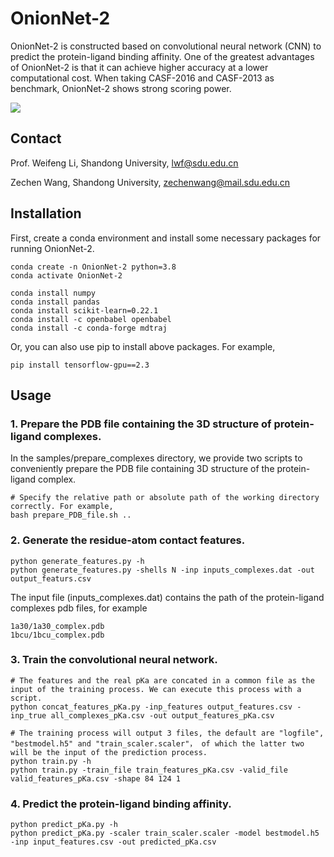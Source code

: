 # OnionNet-2
OnionNet-2 is constructed based on convolutional neural network (CNN) to predict the protein-ligand binding affinity. One of the greatest advantages of OnionNet-2 is that it can achieve higher accuracy at a lower computational cost. When taking CASF-2016 and CASF-2013 as benchmark, OnionNet-2 shows strong scoring power.

<img src="tutorials/RAbinding.png">


## Contact
Prof. Weifeng Li, Shandong University, lwf@sdu.edu.cn</p>
Zechen Wang, Shandong University, zechenwang@mail.sdu.edu.cn</p>

## Installation
First, create a conda environment and install some necessary packages for running OnionNet-2.
  
    conda create -n OnionNet-2 python=3.8
    conda activate OnionNet-2
  
    conda install numpy
    conda install pandas
    conda install scikit-learn=0.22.1
    conda install -c openbabel openbabel
    conda install -c conda-forge mdtraj

Or, you can also use pip to install above packages. For example,
    
    pip install tensorflow-gpu==2.3

## Usage
### 1. Prepare the PDB file containing the 3D structure of protein-ligand complexes.
In the samples/prepare_complexes directory, we provide two scripts to conveniently prepare the PDB file containing 3D structure of the protein-ligand complex.
    
    # Specify the relative path or absolute path of the working directory correctly. For example, 
    bash prepare_PDB_file.sh ..

### 2. Generate the residue-atom contact features.

    python generate_features.py -h
    python generate_features.py -shells N -inp inputs_complexes.dat -out output_featurs.csv

The input file (inputs_complexes.dat) contains the path of the protein-ligand complexes pdb files, for example
    
    1a30/1a30_complex.pdb
    1bcu/1bcu_complex.pdb

### 3. Train the convolutional neural network.
    
    # The features and the real pKa are concated in a common file as the input of the training process. We can execute this process with a script.   
    python concat_features_pKa.py -inp_features output_features.csv -inp_true all_complexes_pKa.csv -out output_features_pKa.csv
    
    # The training process will output 3 files, the default are "logfile", "bestmodel.h5" and "train_scaler.scaler"， of which the latter two will be the input of the prediction process. 
    python train.py -h
    python train.py -train_file train_features_pKa.csv -valid_file valid_features_pKa.csv -shape 84 124 1 

### 4. Predict the protein-ligand binding affinity.

    python predict_pKa.py -h
    python predict_pKa.py -scaler train_scaler.scaler -model bestmodel.h5 -inp input_features.csv -out predicted_pKa.csv
